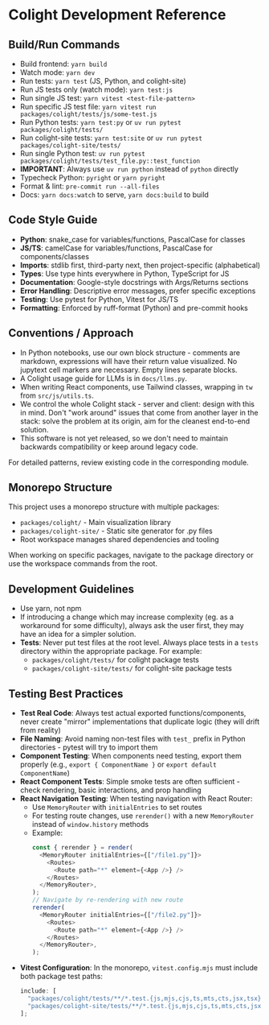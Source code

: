 # Colight Development Reference

## Build/Run Commands

- Build frontend: `yarn build`
- Watch mode: `yarn dev`
- Run tests: `yarn test` (JS, Python, and colight-site)
- Run JS tests only (watch mode): `yarn test:js`
- Run single JS test: `yarn vitest <test-file-pattern>`
- Run specific JS test file: `yarn vitest run packages/colight/tests/js/some-test.js`
- Run Python tests: `yarn test:py` or `uv run pytest packages/colight/tests/`
- Run colight-site tests: `yarn test:site` or `uv run pytest packages/colight-site/tests/`
- Run single Python test: `uv run pytest packages/colight/tests/test_file.py::test_function`
- **IMPORTANT**: Always use `uv run python` instead of `python` directly
- Typecheck Python: `pyright` or `yarn pyright`
- Format & lint: `pre-commit run --all-files`
- Docs: `yarn docs:watch` to serve, `yarn docs:build` to build

## Code Style Guide

- **Python**: snake_case for variables/functions, PascalCase for classes
- **JS/TS**: camelCase for variables/functions, PascalCase for components/classes
- **Imports**: stdlib first, third-party next, then project-specific (alphabetical)
- **Types**: Use type hints everywhere in Python, TypeScript for JS
- **Documentation**: Google-style docstrings with Args/Returns sections
- **Error Handling**: Descriptive error messages, prefer specific exceptions
- **Testing**: Use pytest for Python, Vitest for JS/TS
- **Formatting**: Enforced by ruff-format (Python) and pre-commit hooks

## Conventions / Approach

- In Python notebooks, use our own block structure - comments are markdown, expressions will have their return value visualized. No jupytext cell markers are necessary. Empty lines separate blocks.
- A Colight usage guide for LLMs is in `docs/llms.py`.
- When writing React components, use Tailwind classes, wrapping in `tw` from `src/js/utils.ts`.
- We control the whole Colight stack - server and client: design with this in mind. Don't "work around" issues that come from another layer in the stack: solve the problem at its origin, aim for the cleanest end-to-end solution.
- This software is not yet released, so we don't need to maintain backwards compatibility or keep around legacy code.

For detailed patterns, review existing code in the corresponding module.

## Monorepo Structure

This project uses a monorepo structure with multiple packages:

- `packages/colight/` - Main visualization library
- `packages/colight-site/` - Static site generator for .py files
- Root workspace manages shared dependencies and tooling

When working on specific packages, navigate to the package directory or use the workspace commands from the root.

## Development Guidelines

- Use yarn, not npm
- If introducing a change which may increase complexity (eg. as a workaround for some difficulty), always ask the user first, they may have an idea for a simpler solution.
- **Tests**: Never put test files at the root level. Always place tests in a `tests` directory within the appropriate package. For example:
  - `packages/colight/tests/` for colight package tests
  - `packages/colight-site/tests/` for colight-site package tests

## Testing Best Practices

- **Test Real Code**: Always test actual exported functions/components, never create "mirror" implementations that duplicate logic (they will drift from reality)
- **File Naming**: Avoid naming non-test files with `test_` prefix in Python directories - pytest will try to import them
- **Component Testing**: When components need testing, export them properly (e.g., `export { ComponentName }` or `export default ComponentName`)
- **React Component Tests**: Simple smoke tests are often sufficient - check rendering, basic interactions, and prop handling
- **React Navigation Testing**: When testing navigation with React Router:
  - Use `MemoryRouter` with `initialEntries` to set routes
  - For testing route changes, use `rerender()` with a new `MemoryRouter` instead of `window.history` methods
  - Example:
    ```javascript
    const { rerender } = render(
      <MemoryRouter initialEntries={["/file1.py"]}>
        <Routes>
          <Route path="*" element={<App />} />
        </Routes>
      </MemoryRouter>,
    );
    // Navigate by re-rendering with new route
    rerender(
      <MemoryRouter initialEntries={["/file2.py"]}>
        <Routes>
          <Route path="*" element={<App />} />
        </Routes>
      </MemoryRouter>,
    );
    ```
- **Vitest Configuration**: In the monorepo, `vitest.config.mjs` must include both package test paths:
  ```javascript
  include: [
    "packages/colight/tests/**/*.test.{js,mjs,cjs,ts,mts,cts,jsx,tsx}",
    "packages/colight-site/tests/**/*.test.{js,mjs,cjs,ts,mts,cts,jsx,tsx}",
  ];
  ```
